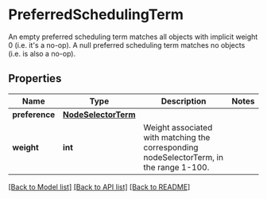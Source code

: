 # PreferredSchedulingTerm

An empty preferred scheduling term matches all objects with implicit weight 0 (i.e. it's a no-op). A null preferred scheduling term matches no objects (i.e. is also a no-op).
## Properties
Name | Type | Description | Notes
------------ | ------------- | ------------- | -------------
**preference** | [**NodeSelectorTerm**](NodeSelectorTerm.md) |  | 
**weight** | **int** | Weight associated with matching the corresponding nodeSelectorTerm, in the range 1-100. | 

[[Back to Model list]](../README.md#documentation-for-models) [[Back to API list]](../README.md#documentation-for-api-endpoints) [[Back to README]](../README.md)


